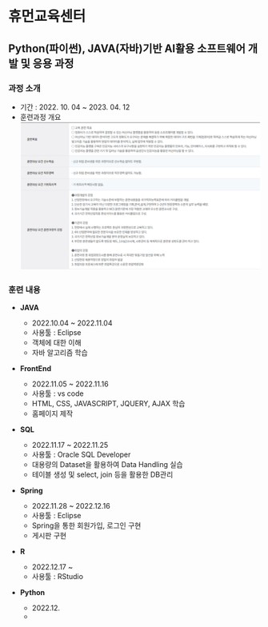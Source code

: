# 휴먼교육센터

## Python(파이썬), JAVA(자바)기반 AI활용 소프트웨어 개발 및 응용 과정
### 과정 소개
+ 기간 : 2022. 10. 04 ~ 2023. 04. 12
+ 훈련과정 개요
![introduce](./introduce.png)


### 훈련 내용

+ **JAVA**
    + 2022.10.04 ~ 2022.11.04
    + 사용툴 : Eclipse
    + 객체에 대한 이해
    + 자바 알고리즘 학습

+ **FrontEnd**
    + 2022.11.05 ~ 2022.11.16
    + 사용툴 : vs code
    + HTML, CSS, JAVASCRIPT, JQUERY, AJAX 학습
    + 홈페이지 제작

+ **SQL**
    + 2022.11.17 ~ 2022.11.25
    + 사용툴 : Oracle SQL Developer
    + 대용량의 Dataset을 활용하여 Data Handling 실습
    + 테이블 생성 및 select, join 등을 활용한 DB관리

+ **Spring**
    + 2022.11.28 ~ 2022.12.16
    + 사용툴 : Eclipse
    + Spring을 통한 회원가입, 로그인 구현
    + 게시판 구현

+ **R**
    + 2022.12.17 ~ 
    + 사용툴 : RStudio


+ **Python**
    + 2022.12.
    + 